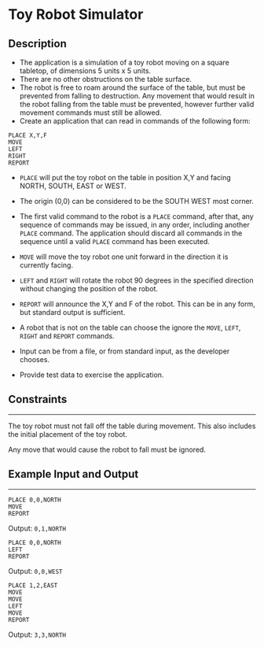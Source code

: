 # Toy Robot Simulator

## Description

- The application is a simulation of a toy robot moving on a square tabletop, of
  dimensions 5 units x 5 units.
- There are no other obstructions on the table surface.
- The robot is free to roam around the surface of the table, but must be
  prevented from falling to destruction. Any movement
  that would result in the robot falling from the table must be prevented,
  however further valid movement commands must still
  be allowed.
- Create an application that can read in commands of the following form:

```
PLACE X,Y,F
MOVE
LEFT
RIGHT
REPORT
```

- `PLACE` will put the toy robot on the table in position X,Y and facing NORTH,
  SOUTH, EAST or WEST.
- The origin (0,0) can be considered to be the SOUTH WEST most corner.
- The first valid command to the robot is a `PLACE` command, after that, any
  sequence of commands may be issued, in any order, including another `PLACE`
  command. The application should discard all commands in the sequence until a
  valid `PLACE` command has been executed.
- `MOVE` will move the toy robot one unit forward in the direction it is currently
  facing.
- `LEFT` and `RIGHT` will rotate the robot 90 degrees in the specified direction
  without changing the position of the robot.
- `REPORT` will announce the X,Y and F of the robot. This can be in any form, but
  standard output is sufficient.

- A robot that is not on the table can choose the ignore the `MOVE`, `LEFT`, `RIGHT`
  and `REPORT` commands.
- Input can be from a file, or from standard input, as the developer chooses.
- Provide test data to exercise the application.

## Constraints

---

The toy robot must not fall off the table during movement. This also includes
the initial placement of the toy robot.

Any move that would cause the robot to fall must be ignored.

## Example Input and Output

---

```
PLACE 0,0,NORTH
MOVE
REPORT
```

Output: `0,1,NORTH`

```
PLACE 0,0,NORTH
LEFT
REPORT
```

Output: `0,0,WEST`

```
PLACE 1,2,EAST
MOVE
MOVE
LEFT
MOVE
REPORT
```

Output: `3,3,NORTH`
